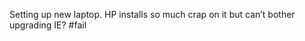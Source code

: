 <!--
id: 289321317
link: http://kevinisom.info/post/289321317/setting-up-new-laptop-hp-installs-so-much-crap-on
slug: setting-up-new-laptop-hp-installs-so-much-crap-on
date: Sat Dec 19 2009 10:09:24 GMT+1300 (NZDT)
raw: {"blog_name":"kevinisom","id":289321317,"post_url":"http://kevinisom.info/post/289321317/setting-up-new-laptop-hp-installs-so-much-crap-on","slug":"setting-up-new-laptop-hp-installs-so-much-crap-on","type":"text","date":"2009-12-18 21:09:24 GMT","timestamp":1261170564,"state":"published","format":"html","reblog_key":"nlyXj8mO","tags":[],"short_url":"http://tmblr.co/Zw68YyHFh5b","highlighted":[],"feed_item":"http://twitter.com/kev_nz/statuses/6805407610","from_feed_id":"650289","note_count":0,"title":null,"body":"<p>Setting up new laptop. HP installs so much crap on it but can&#8217;t bother upgrading IE? #fail</p>"}
publish: 2009-12-019
tags: 
title: null
-->


Setting up new laptop. HP installs so much crap on it but can’t bother
upgrading IE? \#fail


